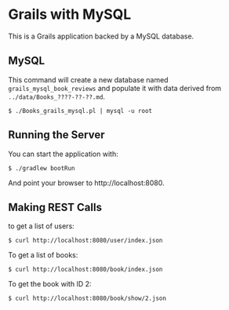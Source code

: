 # Grails with MySQL

This is a Grails application backed by a MySQL database.

## MySQL

This command will create a new database named `grails_mysql_book_reviews` and
populate it with data derived from `../data/Books_????-??-??.md`.

    $ ./Books_grails_mysql.pl | mysql -u root

## Running the Server

You can start the application with:

    $ ./gradlew bootRun

And point your browser to http://localhost:8080.

## Making REST Calls

to get a list of users:

    $ curl http://localhost:8080/user/index.json

To get a list of books:

    $ curl http://localhost:8080/book/index.json

To get the book with ID 2:

    $ curl http://localhost:8080/book/show/2.json
